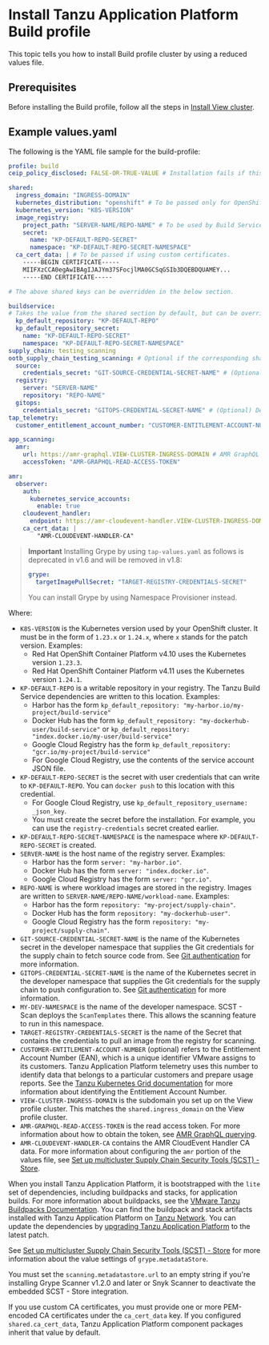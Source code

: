 # Install Tanzu Application Platform Build profile

This topic tells you how to install Build profile cluster by using a reduced values file.

## Prerequisites

Before installing the Build profile, follow all the steps in [Install View cluster](../installing-multicluster.hbs.md#install-view-cluster).

## Example values.yaml

The following is the YAML file sample for the build-profile:

```yaml
profile: build
ceip_policy_disclosed: FALSE-OR-TRUE-VALUE # Installation fails if this is not set to true. Not a string.

shared:
  ingress_domain: "INGRESS-DOMAIN"
  kubernetes_distribution: "openshift" # To be passed only for OpenShift. Defaults to "".
  kubernetes_version: "K8S-VERSION"
  image_registry:
    project_path: "SERVER-NAME/REPO-NAME" # To be used by Build Service by appending "/buildservice" and used by Supply chain by appending "/workloads".
    secret:
      name: "KP-DEFAULT-REPO-SECRET"
      namespace: "KP-DEFAULT-REPO-SECRET-NAMESPACE"
  ca_cert_data: | # To be passed if using custom certificates.
    -----BEGIN CERTIFICATE-----
    MIIFXzCCA0egAwIBAgIJAJYm37SFocjlMA0GCSqGSIb3DQEBDQUAMEY...
    -----END CERTIFICATE-----

# The above shared keys can be overridden in the below section.

buildservice:
# Takes the value from the shared section by default, but can be overridden by setting a different value.
  kp_default_repository: "KP-DEFAULT-REPO"
  kp_default_repository_secret:
    name: "KP-DEFAULT-REPO-SECRET"
    namespace: "KP-DEFAULT-REPO-SECRET-NAMESPACE"
supply_chain: testing_scanning
ootb_supply_chain_testing_scanning: # Optional if the corresponding shared keys are provided.
  source:
    credentials_secret: "GIT-SOURCE-CREDENTIAL-SECRET-NAME" # (Optional) Defaults to "".
  registry:
    server: "SERVER-NAME"
    repository: "REPO-NAME"
  gitops:
    credentials_secret: "GITOPS-CREDENTIAL-SECRET-NAME" # (Optional) Defaults to "".
tap_telemetry:
  customer_entitlement_account_number: "CUSTOMER-ENTITLEMENT-ACCOUNT-NUMBER" # (Optional) Identify data for creating Tanzu Application Platform usage reports.

app_scanning:
  amr:
    url: https://amr-graphql.VIEW-CLUSTER-INGRESS-DOMAIN # AMR GraphQL location at the View profile cluster.
    accessToken: "AMR-GRAPHQL-READ-ACCESS-TOKEN"

amr:
  observer:
    auth:
      kubernetes_service_accounts:
        enable: true
    cloudevent_handler:
      endpoint: https://amr-cloudevent-handler.VIEW-CLUSTER-INGRESS-DOMAIN # AMR CloudEvent Handler location at the View profile cluster.
    ca_cert_data: |
        "AMR-CLOUDEVENT-HANDLER-CA"
```

> **Important** Installing Grype by using `tap-values.yaml` as follows is
> deprecated in v1.6 and will be removed in v1.8:
>
> ```yaml
> grype:
>   targetImagePullSecret: "TARGET-REGISTRY-CREDENTIALS-SECRET"
>```
>
> You can install Grype by using Namespace Provisioner instead.

Where:

- `K8S-VERSION` is the Kubernetes version used by your OpenShift cluster. It must be in the form of `1.23.x` or `1.24.x`, where `x` stands for the patch version. Examples:
    - Red Hat OpenShift Container Platform v4.10 uses the Kubernetes version `1.23.3`.
    - Red Hat OpenShift Container Platform v4.11 uses the Kubernetes version `1.24.1`.
- `KP-DEFAULT-REPO` is a writable repository in your registry. The Tanzu Build Service dependencies are written to this location. Examples:
    - Harbor has the form `kp_default_repository: "my-harbor.io/my-project/build-service"`
    - Docker Hub has the form `kp_default_repository: "my-dockerhub-user/build-service"` or `kp_default_repository: "index.docker.io/my-user/build-service"`
    - Google Cloud Registry has the form `kp_default_repository: "gcr.io/my-project/build-service"`
    - For Google Cloud Registry, use the contents of the service account JSON file.
- `KP-DEFAULT-REPO-SECRET` is the secret with user credentials that can write to `KP-DEFAULT-REPO`. You can `docker push` to this location with this credential.
    - For Google Cloud Registry, use `kp_default_repository_username: _json_key`.
    - You must create the secret before the installation. For example, you can use the `registry-credentials` secret created earlier.
- `KP-DEFAULT-REPO-SECRET-NAMESPACE` is the namespace where `KP-DEFAULT-REPO-SECRET` is created.
- `SERVER-NAME` is the host name of the registry server. Examples:
    - Harbor has the form `server: "my-harbor.io"`.
    - Docker Hub has the form `server: "index.docker.io"`.
    - Google Cloud Registry has the form `server: "gcr.io"`.
- `REPO-NAME` is where workload images are stored in the registry.
Images are written to `SERVER-NAME/REPO-NAME/workload-name`. Examples:
    - Harbor has the form `repository: "my-project/supply-chain"`.
    - Docker Hub has the form `repository: "my-dockerhub-user"`.
    - Google Cloud Registry has the form `repository: "my-project/supply-chain"`.
- `GIT-SOURCE-CREDENTIAL-SECRET-NAME` is the name of the Kubernetes secret in the developer namespace that supplies the Git credentials for the supply chain to fetch source code from. See [Git authentication](../../scc/git-auth.hbs.md) for more information.
- `GITOPS-CREDENTIAL-SECRET-NAME` is the name of the Kubernetes secret in the developer namespace that supplies the Git credentials for the supply chain to push configuration to. See [Git authentication](../../scc/git-auth.hbs.md) for more information.
- `MY-DEV-NAMESPACE` is the name of the developer namespace. SCST - Scan deploys the `ScanTemplates` there. This allows the scanning feature to run in this namespace.
- `TARGET-REGISTRY-CREDENTIALS-SECRET` is the name of the Secret that contains the
credentials to pull an image from the registry for scanning.
- `CUSTOMER-ENTITLEMENT-ACCOUNT-NUMBER` (optional) refers to the Entitlement Account Number (EAN), which is a unique identifier VMware assigns to its customers. Tanzu Application Platform telemetry uses this number to identify data that belongs to a particular customers and prepare usage reports. See the [Tanzu Kubernetes Grid documentation](https://docs.vmware.com/en/VMware-Tanzu-Kubernetes-Grid/1.5/vmware-tanzu-kubernetes-grid-15/GUID-cluster-lifecycle-ceip.html#identify-the-entitlement-account-number-2) for more information about identifying the Entitlement Account Number.
- `VIEW-CLUSTER-INGRESS-DOMAIN` is the subdomain you set up on the View profile cluster. This matches the `shared.ingress_domain` on the View profile cluster.
- `AMR-GRAPHQL-READ-ACCESS-TOKEN` is the read access token. For more information about how to obtain the token, see [AMR GraphQL querying](../../scst-store/amr/graphql-query.hbs.md#connect-to-amr-graphql).
- `AMR-CLOUDEVENT-HANDLER-CA` contains the AMR CloudEvent Handler CA data. For more information about configuring the `amr` portion of the values file, see [Set up multicluster Supply Chain Security Tools (SCST) - Store](../../scst-store/multicluster-setup.hbs.md).

When you install Tanzu Application Platform, it is bootstrapped with the `lite`
set of dependencies, including buildpacks and stacks, for application builds.
For more information about buildpacks, see the [VMware Tanzu Buildpacks Documentation](https://docs.vmware.com/en/VMware-Tanzu-Buildpacks/services/tanzu-buildpacks/GUID-index.html).
You can find the buildpack and stack artifacts installed with Tanzu Application Platform
on [Tanzu Network](https://network.tanzu.vmware.com/products/tbs-dependencies).
You can update the dependencies by [upgrading Tanzu Application Platform](../../upgrading.md) to the latest patch.

See [Set up multicluster Supply Chain Security Tools (SCST) - Store](../../scst-store/multicluster-setup.hbs.md) for more information about the value settings of `grype.metadataStore`.

You must set the `scanning.metadatastore.url` to an empty string if you're installing Grype Scanner v1.2.0 and later or Snyk Scanner to deactivate the embedded SCST - Store integration.

If you use custom CA certificates, you must provide one or more PEM-encoded CA certificates under the `ca_cert_data` key. If you configured `shared.ca_cert_data`, Tanzu Application Platform component packages inherit that value by default.
